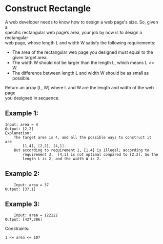 # Construct Rectangle

A web developer needs to know how to design a web page's size. So, given a  
specific rectangular web page’s area, your job by now is to design a rectangular  
web page, whose length L and width W satisfy the following requirements:

* The area of the rectangular web page you designed must equal to the given target area.
* The width W should not be larger than the length L, which means L >= W.
* The difference between length L and width W should be as small as possible.

Return an array [L, W] where L and W are the length and width of the web page  
you designed in sequence.

 

## Example 1:

    Input: area = 4
    Output: [2,2]
    Explanation: 
        The target area is 4, and all the possible ways to construct it are 
            [1,4], [2,2], [4,1]. 
        But according to requirement 2, [1,4] is illegal; according to 
            requirement 3,  [4,1] is not optimal compared to [2,2]. So the 
            length L is 2, and the width W is 2.

## Example 2:
    
        Input: area = 37
    Output: [37,1]
    
## Example 3:
    
        Input: area = 122122
    Output: [427,286]
    
 

Constraints:

    1 <= area <= 107

